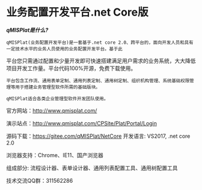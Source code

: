 # 业务配置开发平台.net Core版

 **_qMISPlat是什么?_** 

    qMISPlat(业务配置开发平台)是一套基于.net core 2.0、跨平台的，面向开发人员和具有一定技术水平的业务人员使用的业务配置开发平台。基于此

平台您只需通过配置和少量开发即可快速搭建满足用户需求的业务系统，大大降低项目开发工作量。平台代码100%开源，免费下载使用。

    平台包含工作流、通用表单定制、通用列表定制、通用树定制、组织机构管理、系统基础权限管理等用于搭建业务管理型软件所需的基础版块。

    qMISPlat适合各类企业管理型软件开发团队使用。


官方网站：http://www.qmisplat.com/

演示站点：http://www.qmisplat.com/CPSite/Plat/Portal/Login

源码下载：https://gitee.com/qMISPlat/NetCore
开发语言: VS2017, .net core 2.0 

浏览器支持：Chrome、IE11、国产浏览器

组成部分: 流程设计器、表单设计器、通用列表配置工具、通用树配置工具

技术交流QQ群：311562286